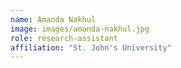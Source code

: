 ```yaml
---
name: Amanda Nakhul
image: images/amanda-nakhul.jpg
role: research-assistant
affiliation: "St. John's University"
---
```

